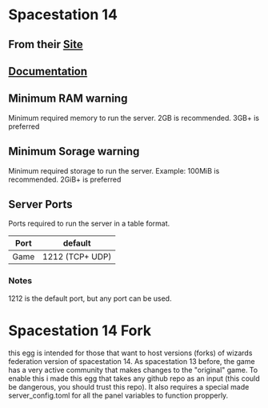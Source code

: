# Spacestation 14

## From their [Site](https://spacestation14.io/)

## [Documentation](https://docs.spacestation14.io/en/getting-started/hosting)


## Minimum RAM warning

Minimum required memory to run the server.
2GB is recommended. 3GB+ is preferred

## Minimum Sorage warning

Minimum required storage to run the server.
Example: 100MiB is recommended. 2GiB+ is preferred


## Server Ports

Ports required to run the server in a table format.

| Port    | default |
|---------|---------|
| Game    | 1212 (TCP+ UDP)   |

### Notes

<!--Notes about the server ports.-->
1212 is the default port, but any port can be used.

# Spacestation 14 Fork

this egg is intended for those that want to host versions (forks) of wizards federation version of spacestation 14.
As spacestation 13 before, the game has a very active community that makes changes to the "original" game.
To enable this i made this egg that takes any github repo as an input (this could be dangerous, you should trust this repo).
It also requires a special made server_config.toml for all the panel variables to function propperly. 
